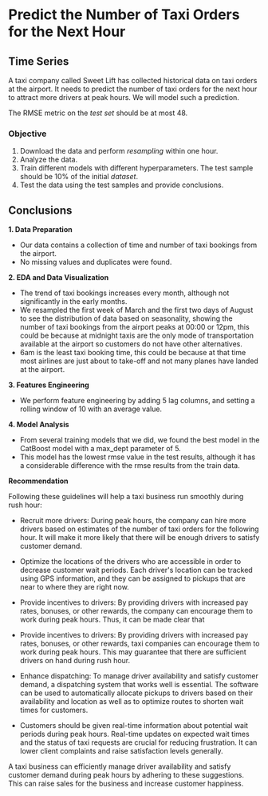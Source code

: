 # Predict the Number of Taxi Orders for the Next Hour

## Time Series

A taxi company called Sweet Lift has collected historical data on taxi orders at the airport. It needs to predict the number of taxi orders for the next hour to attract more drivers at peak hours. We will model such a prediction.

The RMSE metric on the *test set* should be at most 48.

### Objective

1. Download the data and perform *resampling* within one hour.
2. Analyze the data.
3. Train different models with different hyperparameters. The test sample should be 10% of the initial *dataset*.
4. Test the data using the test samples and provide conclusions.

## Conclusions

**1. Data Preparation**
- Our data contains a collection of time and number of taxi bookings from the airport.
- No missing values and duplicates were found.

**2. EDA and Data Visualization**
- The trend of taxi bookings increases every month, although not significantly in the early months.
- We resampled the first week of March and the first two days of August to see the distribution of data based on seasonality, showing the number of taxi bookings from the airport peaks at 00:00 or 12pm, this could be because at midnight taxis are the only mode of transportation available at the airport so customers do not have other alternatives.
- 6am is the least taxi booking time, this could be because at that time most airlines are just about to take-off and not many planes have landed at the airport.

**3. Features Engineering**
- We perform feature engineering by adding 5 lag columns, and setting a rolling window of 10 with an average value.

**4. Model Analysis**
- From several training models that we did, we found the best model in the CatBoost model with a max_dept parameter of 5.
- This model has the lowest rmse value in the test results, although it has a considerable difference with the rmse results from the train data.

**Recommendation**

Following these guidelines will help a taxi business run smoothly during rush hour:

- Recruit more drivers: During peak hours, the company can hire more drivers based on estimates of the number of taxi orders for the following hour. It will make it more likely that there will be enough drivers to satisfy customer demand.

- Optimize the locations of the drivers who are accessible in order to decrease customer wait periods. Each driver's location can be tracked using GPS information, and they can be assigned to pickups that are near to where they are right now.

- Provide incentives to drivers: By providing drivers with increased pay rates, bonuses, or other rewards, the company can encourage them to work during peak hours. Thus, it can be made clear that

- Provide incentives to drivers: By providing drivers with increased pay rates, bonuses, or other rewards, taxi companies can encourage them to work during peak hours. This may guarantee that there are sufficient drivers on hand during rush hour.

- Enhance dispatching: To manage driver availability and satisfy customer demand, a dispatching system that works well is essential. The software can be used to automatically allocate pickups to drivers based on their availability and location as well as to optimize routes to shorten wait times for customers.

- Customers should be given real-time information about potential wait periods during peak hours. Real-time updates on expected wait times and the status of taxi requests are crucial for reducing frustration. It can lower client complaints and raise satisfaction levels generally.

A taxi business can efficiently manage driver availability and satisfy customer demand during peak hours by adhering to these suggestions. This can raise sales for the business and increase customer happiness.
